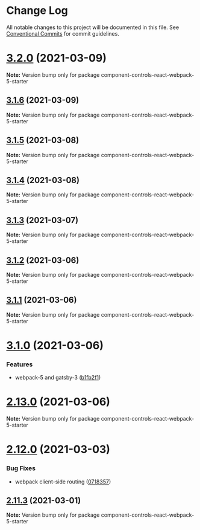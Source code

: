 # Change Log

All notable changes to this project will be documented in this file.
See [Conventional Commits](https://conventionalcommits.org) for commit guidelines.

# [3.2.0](https://github.com/ccontrols/component-controls/compare/v3.1.6...v3.2.0) (2021-03-09)

**Note:** Version bump only for package component-controls-react-webpack-5-starter





## [3.1.6](https://github.com/ccontrols/component-controls/compare/v3.1.5...v3.1.6) (2021-03-09)

**Note:** Version bump only for package component-controls-react-webpack-5-starter





## [3.1.5](https://github.com/ccontrols/component-controls/compare/v3.1.4...v3.1.5) (2021-03-08)

**Note:** Version bump only for package component-controls-react-webpack-5-starter





## [3.1.4](https://github.com/ccontrols/component-controls/compare/v3.1.3...v3.1.4) (2021-03-08)

**Note:** Version bump only for package component-controls-react-webpack-5-starter





## [3.1.3](https://github.com/ccontrols/component-controls/compare/v3.1.2...v3.1.3) (2021-03-07)

**Note:** Version bump only for package component-controls-react-webpack-5-starter





## [3.1.2](https://github.com/ccontrols/component-controls/compare/v3.1.1...v3.1.2) (2021-03-06)

**Note:** Version bump only for package component-controls-react-webpack-5-starter





## [3.1.1](https://github.com/ccontrols/component-controls/compare/v3.1.0...v3.1.1) (2021-03-06)

**Note:** Version bump only for package component-controls-react-webpack-5-starter





# [3.1.0](https://github.com/ccontrols/component-controls/compare/v2.13.0...v3.1.0) (2021-03-06)


### Features

* webpack-5 and gatsby-3 ([b1fb2f1](https://github.com/ccontrols/component-controls/commit/b1fb2f1cea1d9548d97fa768adaa953dd006587a))





# [2.13.0](https://github.com/ccontrols/component-controls/compare/v2.12.0...v2.13.0) (2021-03-06)

**Note:** Version bump only for package component-controls-react-webpack-5-starter





# [2.12.0](https://github.com/ccontrols/component-controls/compare/v2.11.3...v2.12.0) (2021-03-03)


### Bug Fixes

* webpack client-side routing ([0718357](https://github.com/ccontrols/component-controls/commit/0718357401dacd3304e230636de612a645e9d9c8))





## [2.11.3](https://github.com/atanasster/component-controls/compare/v2.11.2...v2.11.3) (2021-03-01)

**Note:** Version bump only for package component-controls-react-webpack-5-starter
